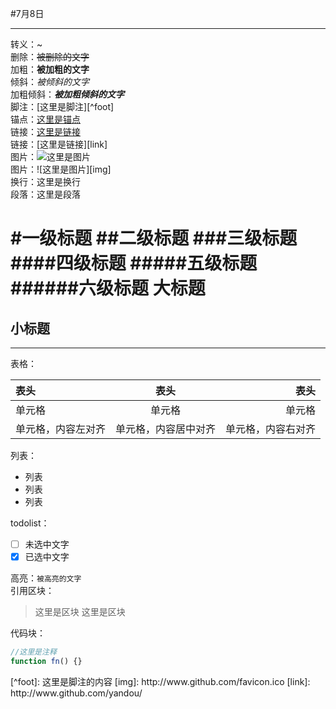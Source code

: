 #7月8日

---

转义：\~  
删除：~~被删除的文字~~  
加粗：**被加粗的文字**  
倾斜：*被倾斜的文字*  
加粗倾斜：***被加粗倾斜的文字***  
脚注：[这里是脚注][^foot]  
锚点：[这里是锚点](#anchor)  
链接：[这里是链接](http://www.github.com/yandou/)  
链接：[这里是链接][link]  
图片：![这里是图片](http://www.github.com/favicon.ico)  
图片：![这里是图片][img]  
换行：这里是换行  
段落：这里是段落

#一级标题
##二级标题
###三级标题
####四级标题
#####五级标题
######六级标题
大标题
=
小标题
-

---

表格：

|表头|表头|表头|
|:---|:---:|---:|
|单元格|单元格|单元格|
|单元格，内容左对齐|单元格，内容居中对齐|单元格，内容右对齐|

列表：  
+ 列表
+ 列表
+ 列表

todolist：  
- [ ] 未选中文字
- [x] 已选中文字

高亮：`被高亮的文字`  
引用区块：  
> 这里是区块
> 这里是区块

代码块：  
```javascript
//这里是注释
function fn() {}
```

<div id="anchor"></div>
[^foot]: 这里是脚注的内容
[img]: http://www.github.com/favicon.ico 
[link]: http://www.github.com/yandou/
